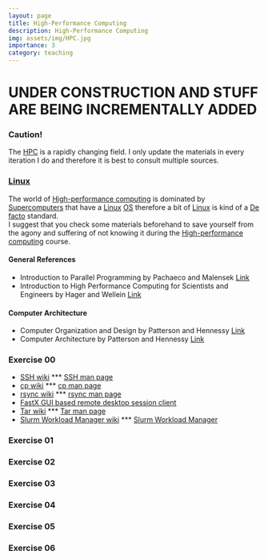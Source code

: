 ```yaml
---
layout: page
title: High-Performance Computing
description: High-Performance Computing
img: assets/img/HPC.jpg
importance: 3
category: teaching
---
```


# UNDER CONSTRUCTION AND STUFF ARE BEING INCREMENTALLY ADDED

### Caution!

The [HPC](https://en.wikipedia.org/wiki/High-performance_computing) is a rapidly changing field. I only update the materials in every iteration I do and therefore it is best to consult multiple sources.

### [Linux](https://en.wikipedia.org/wiki/Linux)

The world of [High-performance computing](https://en.wikipedia.org/wiki/High-performance_computing) is dominated by [Supercomputers](https://en.wikipedia.org/wiki/Supercomputer) that 
have a [Linux](https://en.wikipedia.org/wiki/Linux) [OS](https://en.wikipedia.org/wiki/Operating_system) therefore a bit of [Linux](https://en.wikipedia.org/wiki/Linux) is kind of a [De facto](https://en.wikipedia.org/wiki/De_facto) standard.  
I suggest that you check some materials beforehand to save yourself from the agony and suffering of not knowing it during the [High-performance computing](https://en.wikipedia.org/wiki/High-performance_computing) course. 

#### General References

* Introduction to Parallel Programming by Pachaeco and Malensek [Link](https://www.sciencedirect.com/book/9780128046050/an-introduction-to-parallel-programming)  
* Introduction to High Performance Computing for Scientists and Engineers by Hager and Wellein [Link](https://www.routledge.com/Introduction-to-High-Performance-Computing-for-Scientists-and-Engineers/Hager-Wellein/p/book/9781439811924)  

#### Computer Architecture

* Computer Organization and Design by Patterson and Hennessy [Link](https://www.elsevier.com/books/computer-organization-and-design-risc-v-edition/patterson/978-0-12-820331-6)  
* Computer Architecture by Patterson and Hennessy [Link](https://www.elsevier.com/books/computer-architecture/hennessy/978-0-12-811905-1)  

### Exercise 00

* [SSH wiki](https://en.wikipedia.org/wiki/Secure_Shell) *** [SSH man page](https://man7.org/linux/man-pages/man1/ssh.1.html)  
* [cp wiki](https://en.wikipedia.org/wiki/Cp_(Unix)) *** [cp man page](https://man7.org/linux/man-pages/man1/cp.1.html)  
* [rsync wiki](https://en.wikipedia.org/wiki/Rsync) *** [rsync man page](https://man7.org/linux/man-pages/man1/rsync.1.html)  
* [FastX GUI based remote desktop session client](https://www.starnet.com/fastx/)  
* [Tar wiki](https://en.wikipedia.org/wiki/Tar_(computing)) *** [Tar man page](https://man7.org/linux/man-pages/man1/tar.1.html)  
* [Slurm Workload Manager wiki](https://en.wikipedia.org/wiki/Slurm_Workload_Manager) *** [Slurm Workload Manager](https://slurm.schedmd.com/)  

### Exercise 01

### Exercise 02  

### Exercise 03  

### Exercise 04  

### Exercise 05  

### Exercise 06




